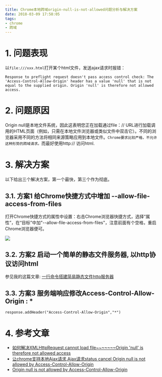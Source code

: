 ```yaml
---
title: Chrome本地跨域origin-null-is-not-allowed问题分析与解决方案
date: 2018-03-09 17:58:05
tags: 
- chrome
- 跨域
---
```


# 1. 问题表现
以`file:///xxx.html`打开某个html文件，发送ajax请求时报错：

```
Response to preflight request doesn't pass access control check: The 'Access-Control-Allow-Origin' header has a value 'null' that is not equal to the supplied origin. Origin 'null' is therefore not allowed access.
```

# 2. 问题原因

Origin null是本地文件系统，因此这表明您正在加载通过file：// URL进行加载调用的HTML页面（例如，只需在本地文件浏览器或类似文件中双击它）。不同的浏览器采用不同的方法将相同来源策略应用到本地文件。`Chrome要求比较严格，不允许这种形势的跨域请求。`而最好使用http:// 访问html.

# 3. 解决方案

以下给出三个解决方案，第一个最快，第三个作为彻底。


## 3.1. 方案1 给Chrome快捷方式中增加 --allow-file-access-from-files
打开Chrome快捷方式的属性中设置：右击Chrome浏览器快捷方式，选择“属性”，在“目标”中加"--allow-file-access-from-files"，注意前面有个空格，重启Chrome浏览器便可。

![](http://p3alsaatj.bkt.clouddn.com/20180309181105_SUxYRg_Screenshot.jpeg)


## 3.2. 方案2 启动一个简单的静态文件服务器, 以http协议访问html

参见我的这篇文章: [一行命令搭建简易静态文件http服务器](https://wdd.js.org/one-command-create-static-file-server.html)

## 3.3. 方案3 服务端响应修改Access-Control-Allow-Origin : *

```
response.addHeader("Access-Control-Allow-Origin","*")
```


# 4. 参考文章
- [如何解决XMLHttpRequest cannot load file~~~~~~~Origin 'null' is therefore not allowed access](http://blog.csdn.net/dandanzmc/article/details/31344267)
- [让chrome支持本地Ajax请求,Ajax请求status cancel Origin null is not allowed by Access-Control-Allow-Origin](http://blog.csdn.net/kissliux/article/details/16889111)
- [Origin null is not allowed by Access-Control-Allow-Origin
](https://stackoverflow.com/questions/8456538/origin-null-is-not-allowed-by-access-control-allow-origin)